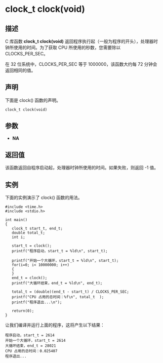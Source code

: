 # clock_t clock(void)

## 描述

C 库函数 **clock_t clock(void)** 返回程序执行起（一般为程序的开头），处理器时钟所使用的时间。为了获取 CPU 所使用的秒数，您需要除以 CLOCKS_PER_SEC。

在 32 位系统中，CLOCKS_PER_SEC 等于 1000000，该函数大约每 72 分钟会返回相同的值。

## 声明

下面是 clock() 函数的声明。

```
clock_t clock(void)
```

## 参数

- **NA**

## 返回值

该函数返回自程序启动起，处理器时钟所使用的时间。如果失败，则返回 -1 值。

## 实例

下面的实例演示了 clock() 函数的用法。

```
#include <time.h>
#include <stdio.h>
 
int main()
{
   clock_t start_t, end_t;
   double total_t;
   int i;
 
   start_t = clock();
   printf("程序启动，start_t = %ld\n", start_t);
    
   printf("开始一个大循环，start_t = %ld\n", start_t);
   for(i=0; i< 10000000; i++)
   {
   }
   end_t = clock();
   printf("大循环结束，end_t = %ld\n", end_t);
   
   total_t = (double)(end_t - start_t) / CLOCKS_PER_SEC;
   printf("CPU 占用的总时间：%f\n", total_t  );
   printf("程序退出...\n");
 
   return(0);
}
```

让我们编译并运行上面的程序，这将产生以下结果：

```
程序启动，start_t = 2614
开始一个大循环，start_t = 2614
大循环结束，end_t = 28021
CPU 占用的总时间：0.025407
程序退出...
```